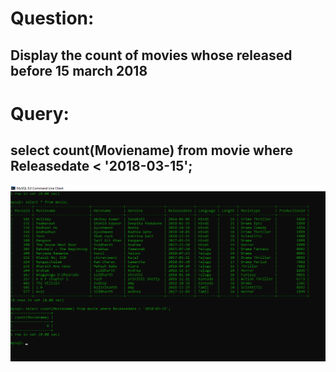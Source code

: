 # Question:
## Display the count of movies whose released before 15 march 2018
# Query:
## select count(Moviename) from movie where Releasedate < '2018-03-15';

![Alt Text](https://github.com/rohini-kesireddy/MYSQL/blob/main/DAY01/Images/Query_9.png)<br />
